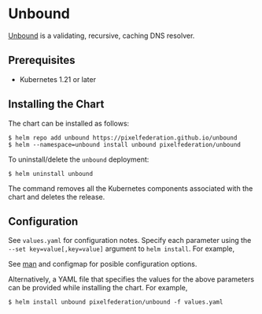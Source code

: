 # Unbound 

[Unbound](https://www.nlnetlabs.nl/projects/unbound/about/) is a validating, recursive, caching DNS resolver. 


## Prerequisites

-	Kubernetes 1.21 or later

## Installing the Chart

The chart can be installed as follows:

```console
$ helm repo add unbound https://pixelfederation.github.io/unbound
$ helm --namespace=unbound install unbound pixelfederation/unbound
```

To uninstall/delete the `unbound` deployment:

```console
$ helm uninstall unbound
```
The command removes all the Kubernetes components associated with the chart and deletes the release.

## Configuration

See `values.yaml` for configuration notes. Specify each parameter using the `--set key=value[,key=value]` argument to `helm install`. For example,

See [man](https://www.nlnetlabs.nl/documentation/unbound/unbound.conf/) and configmap for posible configuration options.

Alternatively, a YAML file that specifies the values for the above parameters can be provided while installing the chart. For example,

```console
$ helm install unbound pixelfederation/unbound -f values.yaml
```
